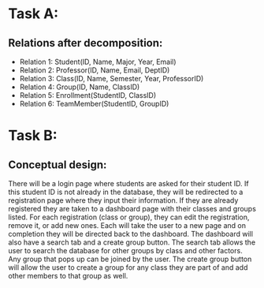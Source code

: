 # Task A:
## Relations after decomposition:
- Relation 1: Student(ID, Name, Major, Year, Email)
- Relation 2: Professor(ID, Name, Email, DeptID)
- Relation 3: Class(ID, Name, Semester, Year, ProfessorID)
- Relation 4: Group(ID, Name, ClassID)
- Relation 5: Enrollment(StudentID, ClassID)
- Relation 6: TeamMember(StudentID, GroupID)

# Task B:
## Conceptual design:
There will be a login page where students are asked for their student ID. If this student ID is not already in the database, they will be redirected to a registration page where they input their information. If they are already registered they are taken to a dashboard page with their classes and groups listed. For each registration (class or group), they can edit the registration, remove it, or add new ones. Each will take the user to a new page and on completion they will be directed back to the dashboard. The dashboard will also have a search tab and a create group button. The search tab allows the user to search the database for other groups by class and other factors. Any group that pops up can be joined by the user. The create group button will allow the user to create a group for any class they are part of and add other members to that group as well.
